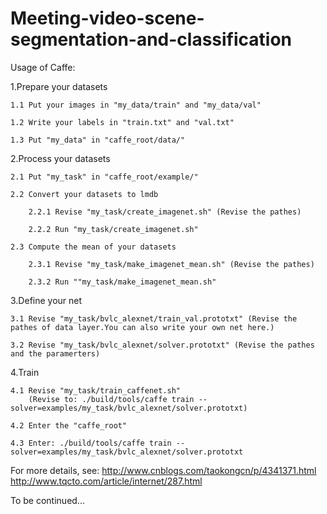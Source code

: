 # Meeting-video-scene-segmentation-and-classification
Usage of Caffe:

1.Prepare your datasets

	1.1 Put your images in "my_data/train" and "my_data/val"
	
	1.2 Write your labels in "train.txt" and "val.txt"
	
	1.3 Put "my_data" in "caffe_root/data/"
	

2.Process your datasets

	2.1 Put "my_task" in "caffe_root/example/"
	
	2.2 Convert your datasets to lmdb
	
		2.2.1 Revise "my_task/create_imagenet.sh" (Revise the pathes)
		
		2.2.2 Run "my_task/create_imagenet.sh"
		
	2.3 Compute the mean of your datasets
	
		2.3.1 Revise "my_task/make_imagenet_mean.sh" (Revise the pathes)
		
		2.3.2 Run ""my_task/make_imagenet_mean.sh"
		
3.Define your net

	3.1 Revise "my_task/bvlc_alexnet/train_val.prototxt" (Revise the pathes of data layer.You can also write your own net here.)
	
	3.2 Revise "my_task/bvlc_alexnet/solver.prototxt" (Revise the pathes and the paramerters)
	
4.Train

	4.1 Revise "my_task/train_caffenet.sh" 
	    (Revise to: ./build/tools/caffe train --solver=examples/my_task/bvlc_alexnet/solver.prototxt)
	    
	4.2 Enter the "caffe_root"
	
	4.3 Enter: ./build/tools/caffe train --solver=examples/my_task/bvlc_alexnet/solver.prototxt
	
For more details, see:
http://www.cnblogs.com/taokongcn/p/4341371.html
http://www.tqcto.com/article/internet/287.html

To be continued...

